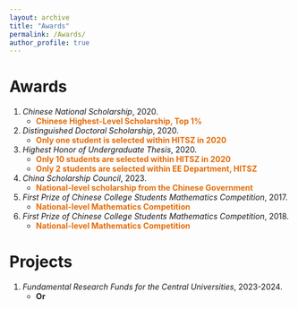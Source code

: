 ```yaml
---
layout: archive
title: "Awards"
permalink: /Awards/
author_profile: true
---
```


Awards
======
1. *Chinese National Scholarship*, 2020.
   - <font color="#e36c09">**Chinese Highest-Level Scholarship, Top 1%**</font>
2. *Distinguished Doctoral Scholarship*, 2020.
   - <font color="#e36c09">**Only one student is selected within HITSZ in 2020**</font>
3. *Highest Honor of Undergraduate Thesis*, 2020.
   - <font color="#e36c09">**Only 10 students are selected within HITSZ in 2020**</font>
   - <font color="#e36c09">**Only 2 students are selected within EE Department, HITSZ**</font>
4. *China Scholarship Council*, 2023.
   - <font color="#e36c09">**National-level scholarship from the Chinese Government**</font>
5. *First Prize of Chinese College Students Mathematics Competition*, 2017.
   - <font color="#e36c09">**National-level Mathematics Competition**</font>
6. *First Prize of Chinese College Students Mathematics Competition*, 2018.
   - <font color="#e36c09">**National-level Mathematics Competition**</font>

Projects
===
1. *Fundamental Research Funds for the Central Universities*, 2023-2024.
   - **Or**

  



